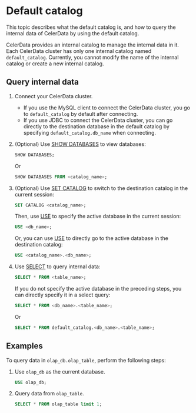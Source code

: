 # Default catalog

This topic describes what the default catalog is, and how to query the internal data of CelerData by using the default catalog.

CelerData provides an internal catalog to manage the internal data in it. Each CelerData cluster has only one internal catalog named `default_catalog`. Currently, you cannot modify the name of the internal catalog or create a new internal catalog.

## Query internal data

1. Connect your CelerData cluster.

   - If you use the MySQL client to connect the CelerData cluster, you go to `default_catalog` by default after connecting.
   - If you use JDBC to connect the CelerData cluster, you can go directly to the destination database in the default catalog by specifying `default_catalog.db_name` when connecting.

2. (Optional) Use [SHOW DATABASES](../sql-reference/sql-statements/data-manipulation/SHOW_DATABASES.md) to view databases:

   ```SQL
   SHOW DATABASES;
   ```

   Or

   ```SQL
   SHOW DATABASES FROM <catalog_name>;
   ```

3. (Optional) Use [SET CATALOG](../sql-reference/sql-statements/data-definition/SET_CATALOG.md) to switch to the destination catalog in the current session:

   ```SQL
   SET CATALOG <catalog_name>;
   ```

   Then, use [USE](../sql-reference/sql-statements/data-definition/USE.md) to specify the active database in the current session:

   ```SQL
   USE <db_name>;
   ```

   Or, you can use [USE](../sql-reference/sql-statements/data-definition/USE.md) to directly go to the active database in the destination catalog:

   ```SQL
   USE <catalog_name>.<db_name>;
   ```

4. Use [SELECT](../sql-reference/sql-statements/data-manipulation/SELECT.md) to query internal data:

   ```SQL
   SELECT * FROM <table_name>;
   ```

   If you do not specify the active database in the preceding steps, you can directly specify it in a select query:

   ```SQL
   SELECT * FROM <db_name>.<table_name>;
   ```

   Or

   ```SQL
   SELECT * FROM default_catalog.<db_name>.<table_name>;
   ```

## Examples

To query data in `olap_db.olap_table`, perform the following steps:

1. Use `olap_db` as the current database.

      ```SQL
      USE olap_db;
      ```

2. Query data from `olap_table`.

      ```SQL
      SELECT * FROM olap_table limit 1;
      ```
